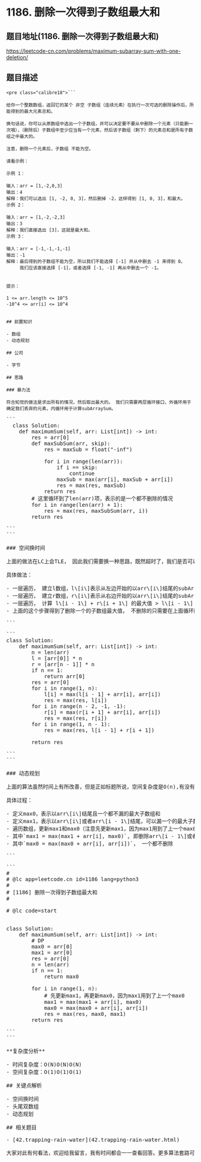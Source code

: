 # 1186. 删除一次得到子数组最大和

## 题目地址(1186. 删除一次得到子数组最大和)

<https://leetcode-cn.com/problems/maximum-subarray-sum-with-one-deletion/>

## 题目描述

```
<pre class="calibre18">```

给你一个整数数组，返回它的某个 非空 子数组（连续元素）在执行一次可选的删除操作后，所能得到的最大元素总和。

换句话说，你可以从原数组中选出一个子数组，并可以决定要不要从中删除一个元素（只能删一次哦），（删除后）子数组中至少应当有一个元素，然后该子数组（剩下）的元素总和是所有子数组之中最大的。

注意，删除一个元素后，子数组 不能为空。

请看示例：

示例 1：

输入：arr = [1,-2,0,3]
输出：4
解释：我们可以选出 [1, -2, 0, 3]，然后删掉 -2，这样得到 [1, 0, 3]，和最大。
示例 2：

输入：arr = [1,-2,-2,3]
输出：3
解释：我们直接选出 [3]，这就是最大和。
示例 3：

输入：arr = [-1,-1,-1,-1]
输出：-1
解释：最后得到的子数组不能为空，所以我们不能选择 [-1] 并从中删去 -1 来得到 0。
     我们应该直接选择 [-1]，或者选择 [-1, -1] 再从中删去一个 -1。


提示：

1 <= arr.length <= 10^5
-10^4 <= arr[i] <= 10^4

```
```

## 前置知识

- 数组
- 动态规划

## 公司

- 字节

## 思路

### 暴力法

符合知觉的做法是求出所有的情况，然后取出最大的。 我们只需要两层循环接口，外循环用于确定我们丢弃的元素，内循环用于计算subArraySum。

```
<pre class="calibre18">```
  <span class="hljs-class"><span class="hljs-keyword">class</span> <span class="hljs-title">Solution</span>:</span>
    <span class="hljs-function"><span class="hljs-keyword">def</span> <span class="hljs-title">maximumSum</span><span class="hljs-params">(self, arr: List[int])</span> -> int:</span>
        res = arr[<span class="hljs-params">0</span>]
        <span class="hljs-function"><span class="hljs-keyword">def</span> <span class="hljs-title">maxSubSum</span><span class="hljs-params">(arr, skip)</span>:</span>
            res = maxSub = float(<span class="hljs-string">"-inf"</span>)

            <span class="hljs-keyword">for</span> i <span class="hljs-keyword">in</span> range(len(arr)):
                <span class="hljs-keyword">if</span> i == skip:
                    <span class="hljs-keyword">continue</span>
                maxSub = max(arr[i], maxSub + arr[i])
                res = max(res, maxSub)
            <span class="hljs-keyword">return</span> res
        <span class="hljs-title"># 这里循环到了len(arr)项，表示的是一个都不删除的情况</span>
        <span class="hljs-keyword">for</span> i <span class="hljs-keyword">in</span> range(len(arr) + <span class="hljs-params">1</span>):
            res = max(res, maxSubSum(arr, i))
        <span class="hljs-keyword">return</span> res

```
```

### 空间换时间

上面的做法在LC上会TLE， 因此我们需要换一种思路，既然超时了，我们是否可以从空间换时间的角度思考呢？我们可以分别从头尾遍历，建立两个subArraySub的数组l和r。 其实这个不难想到，很多题目都用到了这个技巧。

具体做法：

- 一层遍历， 建立l数组，l\[i\]表示从左边开始的以arr\[i\]结尾的subArraySum的最大值
- 一层遍历， 建立r数组，r\[i\]表示从右边开始的以arr\[i\]结尾的subArraySum的最大值
- 一层遍历， 计算 l\[i - 1\] + r\[i + 1\] 的最大值 > l\[i - 1\] + r\[i + 1\]的含义就是删除arr\[i\]的子数组最大值
- 上面的这个步骤得到了删除一个的子数组最大值， 不删除的只需要在上面循环顺便计算一下即可

```
<pre class="calibre18">```
<span class="hljs-class"><span class="hljs-keyword">class</span> <span class="hljs-title">Solution</span>:</span>
    <span class="hljs-function"><span class="hljs-keyword">def</span> <span class="hljs-title">maximumSum</span><span class="hljs-params">(self, arr: List[int])</span> -> int:</span>
        n = len(arr)
        l = [arr[<span class="hljs-params">0</span>]] * n
        r = [arr[n - <span class="hljs-params">1</span>]] * n
        <span class="hljs-keyword">if</span> n == <span class="hljs-params">1</span>:
            <span class="hljs-keyword">return</span> arr[<span class="hljs-params">0</span>]
        res = arr[<span class="hljs-params">0</span>]
        <span class="hljs-keyword">for</span> i <span class="hljs-keyword">in</span> range(<span class="hljs-params">1</span>, n):
            l[i] = max(l[i - <span class="hljs-params">1</span>] + arr[i], arr[i])
            res = max(res, l[i])
        <span class="hljs-keyword">for</span> i <span class="hljs-keyword">in</span> range(n - <span class="hljs-params">2</span>, <span class="hljs-params">-1</span>, <span class="hljs-params">-1</span>):
            r[i] = max(r[i + <span class="hljs-params">1</span>] + arr[i], arr[i])
            res = max(res, r[i])
        <span class="hljs-keyword">for</span> i <span class="hljs-keyword">in</span> range(<span class="hljs-params">1</span>, n - <span class="hljs-params">1</span>):
            res = max(res, l[i - <span class="hljs-params">1</span>] + r[i + <span class="hljs-params">1</span>])

        <span class="hljs-keyword">return</span> res

```
```

### 动态规划

上面的算法虽然时间上有所改善，但是正如标题所说，空间复杂度是O(n),有没有办法改进呢？答案是使用动态规划。

具体过程：

- 定义max0，表示以arr\[i\]结尾且一个都不漏的最大子数组和
- 定义max1，表示以arr\[i\]或者arr\[i - 1\]结尾，可以漏一个的最大子数组和
- 遍历数组，更新max1和max0（注意先更新max1，因为max1用到了上一个max0）
- 其中`max1 = max(max1 + arr[i], max0)`, 即删除arr\[i - 1\]或者删除arr\[i\]
- 其中`max0 = max(max0 + arr[i], arr[i])`， 一个都不删除

```
<pre class="calibre18">```
<span class="hljs-title">#</span>
<span class="hljs-title"># @lc app=leetcode.cn id=1186 lang=python3</span>
<span class="hljs-title">#</span>
<span class="hljs-title"># [1186] 删除一次得到子数组最大和</span>
<span class="hljs-title">#</span>

<span class="hljs-title"># @lc code=start</span>


<span class="hljs-class"><span class="hljs-keyword">class</span> <span class="hljs-title">Solution</span>:</span>
    <span class="hljs-function"><span class="hljs-keyword">def</span> <span class="hljs-title">maximumSum</span><span class="hljs-params">(self, arr: List[int])</span> -> int:</span>
        <span class="hljs-title"># DP</span>
        max0 = arr[<span class="hljs-params">0</span>]
        max1 = arr[<span class="hljs-params">0</span>]
        res = arr[<span class="hljs-params">0</span>]
        n = len(arr)
        <span class="hljs-keyword">if</span> n == <span class="hljs-params">1</span>:
            <span class="hljs-keyword">return</span> max0

        <span class="hljs-keyword">for</span> i <span class="hljs-keyword">in</span> range(<span class="hljs-params">1</span>, n):
            <span class="hljs-title"># 先更新max1，再更新max0，因为max1用到了上一个max0</span>
            max1 = max(max1 + arr[i], max0)
            max0 = max(max0 + arr[i], arr[i])
            res = max(res, max0, max1)
        <span class="hljs-keyword">return</span> res

```
```

**复杂度分析**

- 时间复杂度：O(N)O(N)O(N)
- 空间复杂度：O(1)O(1)O(1)

## 关键点解析

- 空间换时间
- 头尾双数组
- 动态规划

## 相关题目

- [42.trapping-rain-water](42.trapping-rain-water.html)

大家对此有何看法，欢迎给我留言，我有时间都会一一查看回答。更多算法套路可以访问我的 LeetCode 题解仓库：<https://github.com/azl397985856/leetcode> 。 目前已经 37K star 啦。 大家也可以关注我的公众号《力扣加加》带你啃下算法这块硬骨头。 ![](images/6544564e577c3c2404c48edb29af7e19eb1c2cb9.jpg)